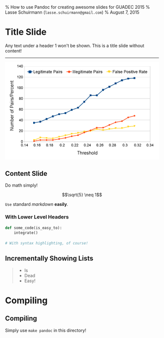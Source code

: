 % How to use Pandoc for creating awesome slides for GUADEC 2015
% Lasse Schuirmann (`lasse.schuirmann@gmail.com`)
% August 7, 2015

# Title Slide

Any text under a header 1 won't be shown. This is a title slide without
content!

---

![Evaluation of a Code Clone Detection](graph.png)

## Content Slide

Do math simply!

$$\sqrt{5} \neq 1$$

`Use` standard *markdown* **easily**.

### With Lower Level Headers

```python
def some_code(is_easy_to):
    integrate()

# With syntax highlighting, of course!
```

## Incrementally Showing Lists

<!-- Use > to make lists show incrementally. Oh you noticed?
     This is a comment! -->
> - Is
> - Dead
> - Easy!

# Compiling

## Compiling

Simply use `make pandoc` in this directory!
